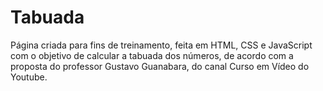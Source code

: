 # Tabuada
Página criada para fins de treinamento, feita em HTML, CSS e JavaScript com o objetivo de calcular a tabuada dos números, de acordo com a proposta do professor Gustavo Guanabara, do canal Curso em Vídeo do Youtube.

